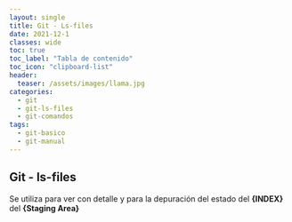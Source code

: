 ```yaml
---
layout: single
title: Git - Ls-files 
date: 2021-12-1
classes: wide
toc: true
toc_label: "Tabla de contenido"
toc_icon: "clipboard-list"
header:
  teaser: /assets/images/llama.jpg
categories:
  - git
  - git-ls-files
  - git-comandos
tags:
  - git-basico
  - git-manual
---
```


## Git - ls-files

Se utiliza para ver con detalle y para la depuración del estado del **{INDEX}** del **{Staging Area}**
